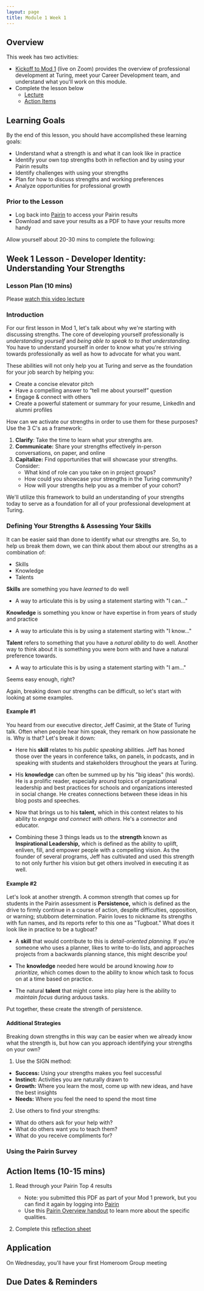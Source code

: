 ```yaml
---
layout: page
title: Module 1 Week 1
---
```


## Overview
This week has two activities:

* [Kickoff to Mod 1]() (live on Zoom) provides the overview of professional development at Turing, meet your Career Development team, and understand what you'll work on this module.
* Complete the lesson below
   * [Lecture](#lecture)
   * [Action Items](#action)

## Learning Goals
By the end of this lesson, you should have accomplished these learning goals:

* Understand what a strength is and what it can look like in practice
* Identify your own top strengths both in reflection and by using your Pairin results
* Identify challenges with using your strengths
* Plan for how to discuss strengths and working preferences
* Analyze opportunities for professional growth

### Prior to the Lesson
* Log back into [Pairin](https://auth.pairin.com/auth/signin?continue=https://app.pairin.com) to access your Pairin results
* Download and save your results as a PDF to have your results more handy

Allow yourself about 20-30 mins to complete the following:

## Week 1 Lesson - Developer Identity: Understanding Your Strengths 
### Lesson Plan (10 mins)
Please [watch this video lecture]()

### Introduction
For our first lesson in Mod 1, let's talk about why we're starting with discussing strengths. The core of developing yourself professionally is *understanding yourself* and *being able to speak to to that understanding.* You have to understand yourself in order to know what you're striving towards professionally as well as how to advocate for what you want.

These abilities will not only help you at Turing and serve as the foundation for your job search by helping you:

* Create a concise elevator pitch
* Have a compelling answer to “tell me about yourself” question
* Engage & connect with others
* Create a powerful statement or summary for your resume, LinkedIn and alumni profiles

How can we activate our strengths in order to use them for these purposes? Use the 3 C's as a framework:

1. **Clarify**: Take the time to learn what your strengths are.
2. **Communicate:** Share your strengths effectively in-person conversations, on paper, and online 
3. **Capitalize:** Find opportunities that will showcase your strengths. Consider:
    * What kind of role can you take on in project groups?
    * How could you showcase your strengths in the Turing community?
    * How will your strengths help you as a member of your cohort?

We'll utilize this framework to build an understanding of your strengths today to serve as a foundation for all of your professional development at Turing.

### Defining Your Strengths & Assessing Your Skills
It can be easier said than done to identify what our strengths are. So, to help us break them down, we can think about them about our strengths as a combination of:

* Skills
* Knowledge
* Talents

**Skills** are something you have *learned* to do well
  * A way to articulate this is by using a statement starting with "I can..."

**Knowledge** is something you know or have expertise in from years of study and practice
  * A way to articulate this is by using a statement starting with "I know..."

**Talent** refers to something that you have a *natural ability* to do well. Another way to think about it is something you were born with and have a natural preference towards.
  * A way to articulate this is by using a statement starting with "I am..."

Seems easy enough, right?

Again, breaking down our strengths can be difficult, so let's start with looking at some examples.

#### Example #1
You heard from our executive director, Jeff Casimir, at the State of Turing talk. Often when people hear him speak, they remark on how passionate he is. Why is that? Let's break it down:

* Here his **skill** relates to his *public speaking* abilities. Jeff has honed those over the years in conference talks, on panels, in podcasts, and in speaking with students and stakeholders throughout the years at Turing.

* His **knowledge** can often be summed up by his "big ideas" (his words). He is a prolific reader, especially around topics of organizational leadership and best practices for schools and organizations interested in social change. He creates connections between these ideas in his blog posts and speeches.

* Now that brings us to his **talent,** which in this context relates to his ability to *engage and connect with others*. He's a connector and educator.

* Combining these 3 things leads us to the **strength** known as **Inspirational Leadership,** which is defined as the ability to uplift, enliven, fill, and empower people with a compelling vision. As the founder of several programs, Jeff has cultivated and used this strength to not only further his vision but get others involved in executing it as well.

#### Example #2
Let's look at another strength. A common strength that comes up for students in the Pairin assessment is **Persistence,** which is defined as the drive to firmly continue in a course of action, despite difficulties, opposition, or warning; stubborn determination. Pairin loves to nickname its strengths with fun names, and its reports refer to this one as "Tugboat." What does it look like in practice to be a tugboat?

* A **skill** that would contribute to this is *detail-oriented planning.* If you're someone who uses a planner, likes to write to-do lists, and approaches projects from a backwards planning stance, this might describe you!

* The **knowledge** needed here would be around knowing *how to prioritize,* which comes down to the ability to know which task to focus on at a time based on practice.

* The natural **talent** that might come into play here is the ability to *maintain focus* during arduous tasks.

Put together, these create the strength of persistence.

#### Additional Strategies
Breaking down strengths in this way can be easier when we already know what the strength is, but how can you approach identifying your strengths on your own?

1. Use the SIGN method:

 * **Success:** Using your strengths makes you feel successful
 * **Instinct:** Activities you are naturally drawn to
 * **Growth:** Where you learn the most, come up with new ideas, and have the best insights
 * **Needs:** Where you feel the need to spend the most time

2. Use others to find your strengths:

 * What do others ask for your help with?
 * What do others want you to teach them?
 * What do you receive compliments for?

### Using the Pairin Survey

## Action Items (10-15 mins) 
1. Read through your Pairin Top 4 results
    * Note: you submitted this PDF as part of your Mod 1 prework, but you can find it again by logging into [Pairin](https://auth.pairin.com/auth/signin?continue=https://app.pairin.com)
    * Use this [Pairin Overview handout](https://github.com/turingschool/career-development-curriculum/blob/master/files/Pairin%20Top%20Qualities%20Overview.pdf) to learn more about the specific qualities.

2. Complete this [reflection sheet](https://docs.google.com/document/d/1lzBCsssa_V1Sx4gT8WllaUgoCjWqLcAUWiQoELdgcy4/edit?usp=sharing)

## Application
On Wednesday, you'll have your first Homeroom Group meeting

## Due Dates & Reminders

